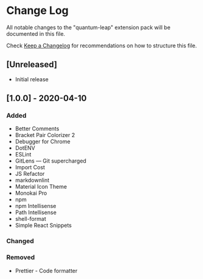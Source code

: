 # Change Log

All notable changes to the "quantum-leap" extension pack will be documented in this file.

Check [Keep a Changelog](http://keepachangelog.com/) for recommendations on how to structure this file.

## [Unreleased]

- Initial release

## [1.0.0] - 2020-04-10

### Added

- Better Comments
- Bracket Pair Colorizer 2
- Debugger for Chrome
- DotENV
- ESLint
- GitLens — Git supercharged
- Import Cost
- JS Refactor
- markdownlint
- Material Icon Theme
- Monokai Pro
- npm
- npm Intellisense
- Path Intellisense
- shell-format
- Simple React Snippets

### Changed

### Removed

- Prettier - Code formatter
